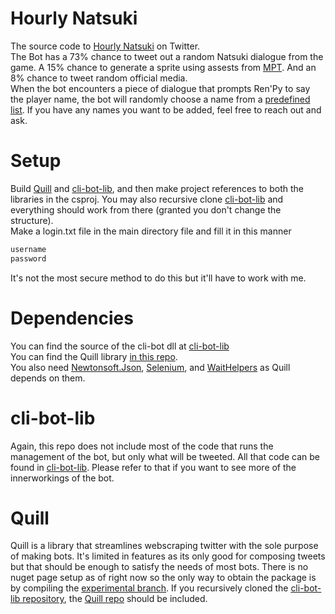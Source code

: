 # Hourly Natsuki
 The source code to [Hourly Natsuki](https://x.com/hourlynatsuki) on Twitter.\
 The Bot has a 73% chance to tweet out a random Natsuki dialogue from the game. A 15% chance to generate a sprite using assests from [MPT](https://github.com/chronoshag/DDLCMPT). And an 8% chance to tweet random official media.\
 When the bot encounters a piece of dialogue that prompts Ren'Py to say the player name, the bot will randomly choose a name from a [predefined list](https://github.com/DogeDoge17/hourlynatsuki/blob/master/playernames.txt). If you have any names you want to be added, feel free to reach out and ask.

# Setup
 Build [Quill](https://github.com/Doge-Productions/Quill.api/tree/experimental) and [cli-bot-lib](https://github.com/DogeDoge17/cli-bot-lib), and then make project references to both the libraries in the csproj. You may also recursive clone [cli-bot-lib](https://github.com/DogeDoge17/cli-bot-lib) and everything should work from there (granted you don't change the structure).\
 Make a login.txt file in the main directory file and fill it in this manner
```bash
username
password
```
 It's not the most secure method to do this but it'll have to work with me.
# Dependencies
 You can find the source of the cli-bot dll at [cli-bot-lib](https://github.com/DogeDoge17/cli-bot-lib)\
 You can find the Quill library [in this repo](https://github.com/Doge-Productions/Quill.api/tree/experimental).\
 You also need [Newtonsoft.Json](https://www.nuget.org/packages/newtonsoft.json/), [Selenium](https://www.nuget.org/packages/selenium.webdriver), and [WaitHelpers](https://www.nuget.org/packages/SeleniumExtras.WaitHelpers) as Quill depends on them.
# cli-bot-lib
 Again, this repo does not include most of the code that runs the management of the bot, but only what will be tweeted. All that code can be found in [cli-bot-lib](https://github.com/DogeDoge17/cli-bot-lib). Please refer to that if you want to see more of the innerworkings of the bot. 
# Quill
  Quill is a library that streamlines webscraping twitter with the sole purpose of making bots. It's limited in features as its only good for composing tweets but that should be enough to satisfy the needs of most bots. There is no nuget page setup as of right now so the only way to obtain the package is by compiling the [experimental branch](https://github.com/Doge-Productions/Quill.api/tree/experimental). If you recursively cloned the [cli-bot-lib repository](https://github.com/DogeDoge17/cli-bot-lib), the [Quill repo](https://github.com/Doge-Productions/Quill.api/tree/experimental) should be included.